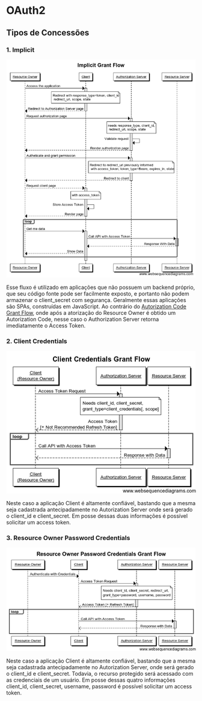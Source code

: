 # OAuth2

## Tipos de Concessões

### 1. Implicit

![Implicit](/implicit.png)

Esse fluxo é utilizado em aplicações que não possuem um backend próprio, que seu código fonte pode ser facilmente exposto, e portanto não podem armazenar o client_secret com segurança. Geralmente essas aplicações são SPAs, construídas em JavaScript. Ao contrário do [Autorization Code Grant Flow](#), onde após a atorização do Resource Owner é obtido um Autorization Code, nesse caso o Authorization Server retorna imediatamente o Access Token.

### 2. Client Credentials

![Client Credentials Flow](/client_credentials.png)

Neste caso a aplicação Client é altamente confiável, bastando que a mesma seja cadastrada antecipadamente no Autorization Server onde será gerado o client_id e client_secret. Em posse dessas duas informações é possível solicitar um access token.

### 3. Resource Owner Password Credentials

![Resource Owner Credentials Flow](/resource_owner_password_credentials.png)

Neste caso a aplicação Client é altamente confiável, bastando que a mesma seja cadastrada antecipadamente no Autorization Server, onde será gerado o client_id e client_secret. Todavia, o recurso protegido será acessado com as credenciais de um usuário. Em posse dessas quatro informações client_id, client_secret, username, password é possível solicitar um access token.
